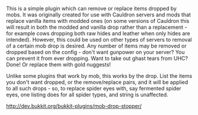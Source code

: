 This is a simple plugin which can remove or replace items dropped by mobs.  It was originally created for use with Cauldron servers and mods that replace vanilla items with modded ones (on some versions of Cauldron this will result in both the modded and vanilla drop rather than a replacement - for example cows dropping both raw hides and leather when only hides are intended).  However, this could be used on other types of servers to removal of a certain mob drop is desired.  Any number of items may be removed or dropped based on the config - don't want gunpower on your server?  You can prevent it from ever dropping.  Want to take out ghast tears from UHC?  Done!  Or replace them with gold nuggests!

Unlike some plugins that work by mob, this works by the drop.  List the items you don't want dropped, or the remove/replace pairs, and it will be applied to all such drops - so, to replace spider eyes with, say fermented spider eyes, one listing does for all spider types, and string is unaffected.

http://dev.bukkit.org/bukkit-plugins/mob-drop-stopper/
